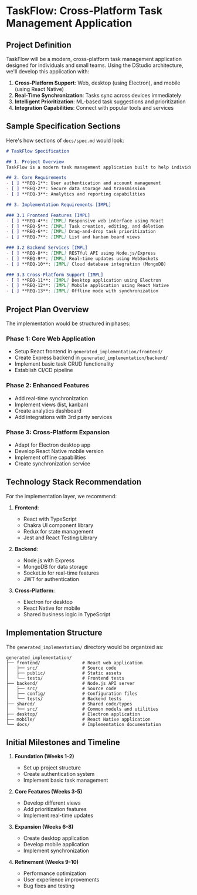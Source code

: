 # TaskFlow: Cross-Platform Task Management Application

## Project Definition

TaskFlow will be a modern, cross-platform task management application designed for individuals and small teams. Using the DStudio architecture, we'll develop this application with:

1. **Cross-Platform Support**: Web, desktop (using Electron), and mobile (using React Native)
2. **Real-Time Synchronization**: Tasks sync across devices immediately
3. **Intelligent Prioritization**: ML-based task suggestions and prioritization
4. **Integration Capabilities**: Connect with popular tools and services

## Sample Specification Sections

Here's how sections of `docs/spec.md` would look:

```markdown
# TaskFlow Specification

## 1. Project Overview
TaskFlow is a modern task management application built to help individuals and small teams organize, prioritize, and complete their work efficiently across all devices.

## 2. Core Requirements
- [ ] **REQ-1**: User authentication and account management
- [ ] **REQ-2**: Secure data storage and transmission
- [ ] **REQ-3**: Analytics and reporting capabilities

## 3. Implementation Requirements [IMPL]

### 3.1 Frontend Features [IMPL]
- [ ] **REQ-4**: [IMPL] Responsive web interface using React
- [ ] **REQ-5**: [IMPL] Task creation, editing, and deletion
- [ ] **REQ-6**: [IMPL] Drag-and-drop task prioritization
- [ ] **REQ-7**: [IMPL] List and kanban board views

### 3.2 Backend Services [IMPL]
- [ ] **REQ-8**: [IMPL] RESTful API using Node.js/Express
- [ ] **REQ-9**: [IMPL] Real-time updates using WebSockets
- [ ] **REQ-10**: [IMPL] Cloud database integration (MongoDB)

### 3.3 Cross-Platform Support [IMPL]
- [ ] **REQ-11**: [IMPL] Desktop application using Electron
- [ ] **REQ-12**: [IMPL] Mobile application using React Native
- [ ] **REQ-13**: [IMPL] Offline mode with synchronization
```

## Project Plan Overview

The implementation would be structured in phases:

### Phase 1: Core Web Application
- Setup React frontend in `generated_implementation/frontend/`
- Create Express backend in `generated_implementation/backend/`
- Implement basic task CRUD functionality
- Establish CI/CD pipeline

### Phase 2: Enhanced Features
- Add real-time synchronization
- Implement views (list, kanban)
- Create analytics dashboard
- Add integrations with 3rd party services

### Phase 3: Cross-Platform Expansion
- Adapt for Electron desktop app
- Develop React Native mobile version
- Implement offline capabilities
- Create synchronization service

## Technology Stack Recommendation

For the implementation layer, we recommend:

1. **Frontend**:
   - React with TypeScript
   - Chakra UI component library
   - Redux for state management
   - Jest and React Testing Library

2. **Backend**:
   - Node.js with Express
   - MongoDB for data storage
   - Socket.io for real-time features
   - JWT for authentication

3. **Cross-Platform**:
   - Electron for desktop
   - React Native for mobile
   - Shared business logic in TypeScript

## Implementation Structure

The `generated_implementation/` directory would be organized as:

```
generated_implementation/
├── frontend/                # React web application
│   ├── src/                 # Source code
│   ├── public/              # Static assets
│   └── tests/               # Frontend tests
├── backend/                 # Node.js API server
│   ├── src/                 # Source code
│   ├── config/              # Configuration files
│   └── tests/               # Backend tests
├── shared/                  # Shared code/types
│   └── src/                 # Common models and utilities
├── desktop/                 # Electron application
├── mobile/                  # React Native application
└── docs/                    # Implementation documentation
```

## Initial Milestones and Timeline

1. **Foundation (Weeks 1-2)**
   - Set up project structure
   - Create authentication system
   - Implement basic task management

2. **Core Features (Weeks 3-5)**
   - Develop different views
   - Add prioritization features
   - Implement real-time updates

3. **Expansion (Weeks 6-8)**
   - Create desktop application
   - Develop mobile application
   - Implement synchronization

4. **Refinement (Weeks 9-10)**
   - Performance optimization
   - User experience improvements
   - Bug fixes and testing